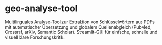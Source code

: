 # geo-analyse-tool
Multilinguales Analyse-Tool zur Extraktion von Schlüsselwörtern aus PDFs mit automatischer Übersetzung und globalem Quellenabgleich (PubMed, Crossref, arXiv, Semantic Scholar). Streamlit-GUI für einfache, schnelle und visuell klare Forschungskritik.
